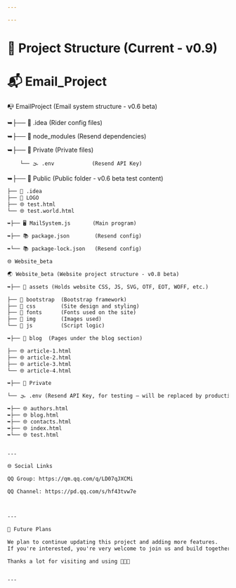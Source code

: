 ```yaml
---

---
```


# 📖 Project Structure (Current - v0.9)

  # 📬 Email_Project  
📭 EmailProject (Email system structure - v0.6 beta)

➥├── 📂 .idea               (Rider config files)

➥├── 📂 node_modules        (Resend dependencies)

➥├── 📂 Private             (Private files)

        └── 🌫️ .env            (Resend API Key)
        
➥├── 📂 Public              (Public folder - v0.6 beta test content)

```markdown
├── 📂 .idea
├── 📂 LOGO
├── 🌐 test.html
└── 🌐 test.world.html

➥├── 🖥️ MailSystem.js       (Main program)

➥├── 📚 package.json        (Resend config)

➥└── 📚 package-lock.json   (Resend config)

🌐 Website_beta

🌏 Website_beta (Website project structure - v0.8 beta)

➥├── 📂 assets (Holds website CSS, JS, SVG, OTF, EOT, WOFF, etc.)

├── 📂 bootstrap  (Bootstrap framework)
├── 📂 css        (Site design and styling)
├── 📂 fonts      (Fonts used on the site)
├── 📂 img        (Images used)
└── 📂 js         (Script logic)

➥├── 📂 blog  (Pages under the blog section)

├── 🌐 article-1.html
├── 🌐 article-2.html
├── 🌐 article-3.html
└── 🌐 article-4.html

➥├── 📂 Private

└── 🌫️ .env (Resend API Key, for testing — will be replaced by production version)

➥├── 🌐 authors.html
➥├── 🌐 blog.html
➥├── 🌐 contacts.html
➥├── 🌐 index.html
➥└── 🌐 test.html


---

🌐 Social Links

QQ Group: https://qm.qq.com/q/LD07qJXCMi

QQ Channel: https://pd.qq.com/s/hf43tvw7e



---

🔮 Future Plans

We plan to continue updating this project and adding more features.
If you're interested, you're very welcome to join us and build together!

Thanks a lot for visiting and using 🚀😊🤝


---
